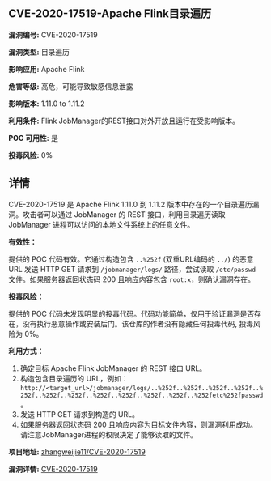 ## CVE-2020-17519-Apache Flink目录遍历

**漏洞编号:** CVE-2020-17519

**漏洞类型:** 目录遍历

**影响应用:** Apache Flink

**危害等级:** 高危，可能导致敏感信息泄露

**影响版本:** 1.11.0 to 1.11.2

**利用条件:** Flink JobManager的REST接口对外开放且运行在受影响版本。

**POC 可用性:** 是

**投毒风险:** 0%

## 详情

CVE-2020-17519 是 Apache Flink 1.11.0 到 1.11.2 版本中存在的一个目录遍历漏洞。攻击者可以通过 JobManager 的 REST 接口，利用目录遍历读取 JobManager 进程可以访问的本地文件系统上的任意文件。 

**有效性：**

提供的 POC 代码有效。它通过构造包含 `..%252f` (双重URL编码的 `../`) 的恶意 URL 发送 HTTP GET 请求到 `/jobmanager/logs/` 路径，尝试读取 `/etc/passwd` 文件。如果服务器返回状态码 200 且响应内容包含 `root:x`，则确认漏洞存在。

**投毒风险：**

提供的 POC 代码未发现明显的投毒代码。代码功能简单，仅用于验证漏洞是否存在，没有执行恶意操作或安装后门。该仓库的作者没有隐藏任何投毒代码, 投毒风险为 0%。

**利用方式：**

1.  确定目标 Apache Flink JobManager 的 REST 接口 URL。
2.  构造包含目录遍历的 URL，例如：`http://<target_url>/jobmanager/logs/..%252f..%252f..%252f..%252f..%252f..%252f..%252f..%252f..%252f..%252f..%252f..%252fetc%252fpasswd`。
3.  发送 HTTP GET 请求到构造的 URL。
4.  如果服务器返回状态码 200 且响应内容为目标文件内容，则漏洞利用成功。请注意JobManager进程的权限决定了能够读取的文件。

**项目地址:** [zhangweijie11/CVE-2020-17519](https://github.com/zhangweijie11/CVE-2020-17519)

**漏洞详情:** [CVE-2020-17519](https://nvd.nist.gov/vuln/detail/CVE-2020-17519)